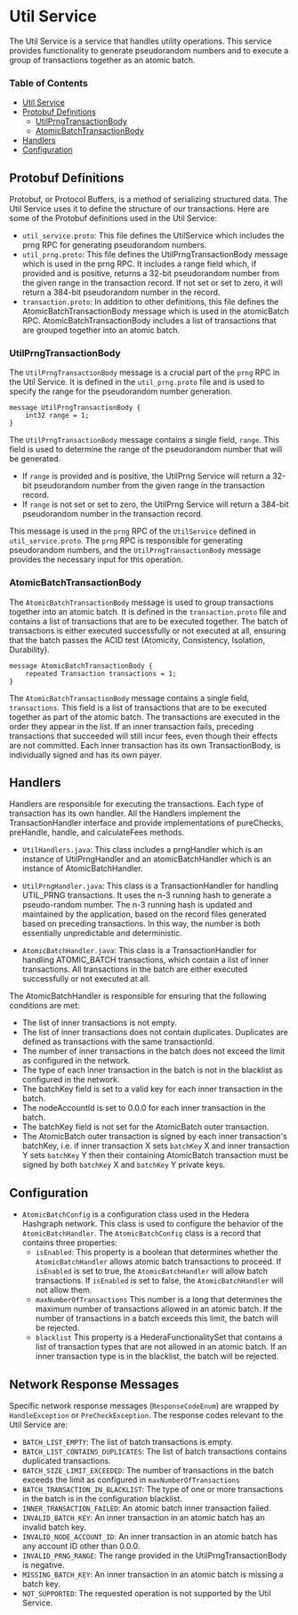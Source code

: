 # Util Service

The Util Service is a service that handles utility operations. This service provides functionality
to generate pseudorandom numbers and to execute a group of transactions together as an atomic batch.

### Table of Contents

- [Util Service](#Util-Service)
- [Protobuf Definitions](#Protobuf-Definitions)
  - [UtilPrngTransactionBody](#UtilPrngTransactionBody)
  - [AtomicBatchTransactionBody](#AtomicBatchTransactionBody)
- [Handlers](#Handlers)
- [Configuration](#Configuration)

## Protobuf Definitions

Protobuf, or Protocol Buffers, is a method of serializing structured data.
The Util Service uses it to define the structure of our transactions. Here are some of
the Protobuf definitions used in the Util Service:

- ```util_service.proto```: This file defines the UtilService which includes the prng RPC
  for generating pseudorandom numbers.
- ```util_prng.proto```: This file defines the UtilPrngTransactionBody message which is
  used in the prng RPC. It includes a range field which, if provided and is positive,
  returns a 32-bit pseudorandom number from the given range in the transaction record.
  If not set or set to zero, it will return a 384-bit pseudorandom number in the record.
- ```transaction.proto```: In addition to other definitions, this file defines the
  AtomicBatchTransactionBody message which is used in the atomicBatch RPC.
  AtomicBatchTransactionBody includes a list of transactions that are grouped together
  into an atomic batch.

### UtilPrngTransactionBody

The `UtilPrngTransactionBody` message is a crucial part of the `prng` RPC in the Util Service.
It is defined in the `util_prng.proto` file and is used to specify the range for the pseudorandom
number generation.

```
message UtilPrngTransactionBody {
    int32 range = 1;
}
```

The `UtilPrngTransactionBody` message contains a single field, `range`. This field is used to determine the range of the pseudorandom number that will be generated.

- If `range` is provided and is positive, the UtilPrng Service will return a 32-bit pseudorandom number from the given range in the transaction record.
- If `range` is not set or set to zero, the UtilPrng Service will return a 384-bit pseudorandom number in the transaction record.

This message is used in the `prng` RPC of the `UtilService` defined in `util_service.proto`.
The `prng` RPC is responsible for generating pseudorandom numbers, and
the `UtilPrngTransactionBody` message provides the necessary input for this operation.

### AtomicBatchTransactionBody

The `AtomicBatchTransactionBody` message is used to group transactions together into an atomic batch.
It is defined in the `transaction.proto` file and contains a list of transactions that are to be executed
together. The batch of transactions
is either executed successfully or not executed at all, ensuring that the batch passes the
ACID test (Atomicity, Consistency, Isolation, Durability).

```
message AtomicBatchTransactionBody {
    repeated Transaction transactions = 1;
}
```

The `AtomicBatchTransactionBody` message contains a single field, `transactions`.
This field is a list of transactions that are to be executed
together as part of the atomic batch.
The transactions are executed in the order they appear in the list.
If an inner transaction fails, preceding transactions that succeeded
will still incur fees, even though their effects are not committed.
Each inner transaction has its own TransactionBody, is individually signed and has its own payer.

## Handlers

Handlers are responsible for executing the transactions. Each type of transaction has its
own handler. All the Handlers implement the TransactionHandler interface and provide
implementations of pureChecks, preHandle, handle, and calculateFees methods.

- ```UtilHandlers.java```: This class includes a prngHandler which is an instance of
  UtilPrngHandler and an atomicBatchHandler which is an instance of AtomicBatchHandler.

- ```UtilPrngHandler.java```: This class is a TransactionHandler for handling UTIL_PRNG
  transactions. It uses the n-3 running hash to generate a pseudo-random number.
  The n-3 running hash is updated and maintained by the application, based on the
  record files generated based on preceding transactions. In this way, the number is
  both essentially unpredictable and deterministic.

- ```AtomicBatchHandler.java```: This class is a TransactionHandler for handling ATOMIC_BATCH
  transactions, which contain a list of inner transactions. All transactions in the batch are
  either executed successfully or not executed at all.

The AtomicBatchHandler is responsible for ensuring that the following conditions are met:
- The list of inner transactions is not empty.
- The list of inner transactions does not contain duplicates. Duplicates are defined as transactions
with the same transactionId.
- The number of inner transactions in the batch does not exceed the limit as configured in the network.
- The type of each inner transaction in the batch is not in the blacklist as configured in the network.
- The batchKey field is set to a valid key for each inner transaction in the batch.
- The nodeAccountId is set to 0.0.0 for each inner transaction in the batch.
- The batchKey field is not set for the AtomicBatch outer transaction.
- The AtomicBatch outer transaction is signed by each inner transaction's batchKey,
i.e. if inner transaction X sets `batchKey` X and inner transaction Y sets `batchKey` Y
then their containing AtomicBatch transaction must be signed by both `batchKey` X and `batchKey` Y private keys.

## Configuration

- ```AtomicBatchConfig``` is a configuration class used in the Hedera Hashgraph network.
  This class is used to configure the behavior of the ```AtomicBatchHandler```. The ```AtomicBatchConfig```
  class is a record that contains three properties:
  - ```isEnabled```: This property is a boolean that determines whether the ```AtomicBatchHandler```
    allows atomic batch transactions to proceed. If ```isEnabled``` is set to true, the ```AtomicBatchHandler```
    will allow batch transactions. If ```isEnabled``` is set to false, the ```AtomicBatchHandler```
    will not allow them.
  - ```maxNumberOfTransactions``` This number is a long that determines the maximum number of transactions
    allowed in an atomic batch. If the number of transactions in a batch exceeds this limit, the batch will be rejected.
  - ```blacklist``` This property is a HederaFunctionalitySet that contains a list of transaction types
    that are not allowed in an atomic batch. If an inner transaction type is in the blacklist, the batch will be rejected.

## Network Response Messages

Specific network response messages (```ResponseCodeEnum```) are wrapped by ```HandleException``` or ```PreCheckException```.
The response codes relevant to the Util Service are:
- `BATCH_LIST_EMPTY`: The list of batch transactions is empty.
- `BATCH_LIST_CONTAINS_DUPLICATES`: The list of batch transactions contains duplicated transactions.
- `BATCH_SIZE_LIMIT_EXCEEDED`: The number of transactions in the batch exceeds the limit as configured in ```maxNumberOfTransactions```
- `BATCH_TRANSACTION_IN_BLACKLIST`: The type of one or more transactions in the batch is in the configuration blacklist.
- `INNER_TRANSACTION_FAILED`: An atomic batch inner transaction failed.
- `INVALID_BATCH_KEY`: An inner transaction in an atomic batch has an invalid batch key.
- `INVALID_NODE_ACCOUNT_ID`: An inner transaction in an atomic batch has any account ID other than 0.0.0.
- `INVALID_PRNG_RANGE`: The range provided in the UtilPrngTransactionBody is negative.
- `MISSING_BATCH_KEY`: An inner transaction in an atomic batch is missing a batch key.
- `NOT_SUPPORTED`: The requested operation is not supported by the Util Service.

